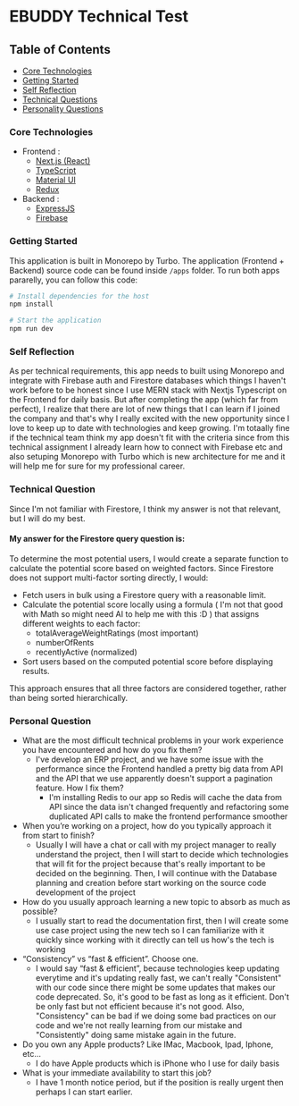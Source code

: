 # EBUDDY Technical Test

## Table of Contents

- [Core Technologies](#core-technologies)
- [Getting Started](#getting-started)
- [Self Reflection](#self-reflection)
- [Technical Questions](#technical-questions)
- [Personality Questions](#personality-questions)

### Core Technologies

- Frontend :
  - [Next.js (React)](https://nextjs.org/)
  - [TypeScript](https://www.typescriptlang.org/)
  - [Material UI](https://mui.com/)
  - [Redux](https://redux.js.org/)
- Backend :
  - [ExpressJS](https://expressjs.com/)
  - [Firebase](https://firebase.google.com/)

### Getting Started

This application is built in Monorepo by Turbo. The application (Frontend + Backend) source code can be found inside `/apps` folder. To run both apps pararelly, you can follow this code:

```bash
# Install dependencies for the host
npm install

# Start the application
npm run dev
```

### Self Reflection

As per technical requirements, this app needs to built using Monorepo and integrate with Firebase auth and Firestore databases which things I haven't work before to be honest since I use MERN stack with Nextjs Typescript on the Frontend for daily basis. But after completing the app (which far from perfect), I realize that there are lot of new things that I can learn if I joined the company and that's why I really excited with the new opportunity since I love to keep up to date with technologies and keep growing. I'm totaally fine if the technical team think my app doesn't fit with the criteria since from this technical assignment I already learn how to connect with Firebase etc and also setuping Monorepo with Turbo which is new architecture for me and it will help me for sure for my professional career.

### Technical Question

Since I'm not familiar with Firestore, I think my answer is not that relevant, but I will do my best.

#### My answer for the Firestore query question is:

To determine the most potential users, I would create a separate function to calculate the potential score based on weighted factors. Since Firestore does not support multi-factor sorting directly, I would:

- Fetch users in bulk using a Firestore query with a reasonable limit.
- Calculate the potential score locally using a formula ( I'm not that good with Math so might need AI to help me with this :D ) that assigns different weights to each factor:
  - totalAverageWeightRatings (most important)
  - numberOfRents
  - recentlyActive (normalized)
- Sort users based on the computed potential score before displaying results.

This approach ensures that all three factors are considered together, rather than being sorted hierarchically.

### Personal Question

- What are the most difficult technical problems in your work experience you have encountered and how do you fix them?
  - I've develop an ERP project, and we have some issue with the performance since the Frontend handled a pretty big data from API and the API that we use apparently doesn't support a pagination feature. How I fix them?
    - I'm installing Redis to our app so Redis will cache the data from API since the data isn't changed frequently and refactoring some duplicated API calls to make the frontend performance smoother
- When you’re working on a project, how do you typically approach it from start to finish?
  - Usually I will have a chat or call with my project manager to really understand the project, then I will start to decide which technologies that will fit for the project because that's really important to be decided on the beginning. Then, I will continue with the Database planning and creation before start working on the source code development of the project
- How do you usually approach learning a new topic to absorb as much as possible?
  - I usually start to read the documentation first, then I will create some use case project using the new tech so I can familiarize with it quickly since working with it directly can tell us how's the tech is working
- “Consistency” vs “fast & efficient”. Choose one.
  - I would say “fast & efficient”, because technologies keep updating everytime and it's updating really fast, we can't really "Consistent" with our code since there might be some updates that makes our code deprecated. So, it's good to be fast as long as it efficient. Don't be only fast but not efficient because it's not good. Also, "Consistency" can be bad if we doing some bad practices on our code and we're not really learning from our mistake and "Consistently" doing same mistake again in the future.
- Do you own any Apple products? Like IMac, Macbook, Ipad, Iphone, etc…
  - I do have Apple products which is iPhone who I use for daily basis
- What is your immediate availability to start this job?
  - I have 1 month notice period, but if the position is really urgent then perhaps I can start earlier.

